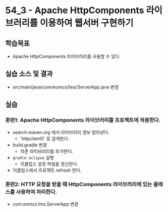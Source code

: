 # 54_3 - Apache HttpComponents 라이브러리를 이용하여 웹서버 구현하기

## 학습목표

- Apache HttpComponents 라이브러리를 사용할 수 있다.

## 실습 소스 및 결과

- src/main/java/com/eomcs/lms/ServerApp.java 변경

## 실습  

### 훈련1: Apache HttpComponents 라이브러리를 프로젝트에 적용한다.

- search.maven.org 에서 라이브러리 정보 알아낸다.
  - 'httpclient5' 로 검색한다.
- build.gradle 변경
  - 의존 라이브러리를 추가한다.
- `gradle eclipse` 실행
  - 이클립스 설정 파일을 갱신한다.
- 이클립스에서 프로젝트 refresh 한다.

### 훈련2: HTTP 요청을 받을 때 HttpComponents 라이브러리에 있는 클래스를 사용하여 처리한다.

- com.eomcs.lms.ServerApp 변경
 